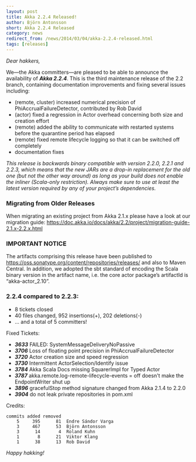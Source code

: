 ```yaml
---
layout: post
title: Akka 2.2.4 Released!
author: Björn Antonsson
short: Akka 2.2.4 Released
category: news
redirect_from: /news/2014/03/04/akka-2.2.4-released.html
tags: [releases]
---
```


*Dear hakkers,*

We—the Akka committers—are pleased to be able to announce the availability of ***Akka 2.2.4***. This is the third maintenance release of the 2.2 branch, containing documentation improvements and fixing several issues including:

 * (remote, cluster) increased numerical precision of PhiAccrualFailureDetector, contributed by Rob David
 * (actor) fixed a regression in Actor overhead concerning both size and creation effort
 * (remote) added the ability to communicate with restarted systems before the quarantine period has elapsed
 * (remote) fixed remote lifecycle logging so that it can be switched off completely
 * documentation fixes

 *This release is backwards binary compatible with version 2.2.0, 2.2.1 and 2.2.3, which means that the new JARs are a drop-in replacement for the old one (but not the other way around) as long as your build does not enable the inliner (Scala-only restriction). Always make sure to use at least the latest version required by any of your project’s dependencies.*

### Migrating from Older Releases

When migrating an existing project from Akka 2.1.x please have a look at our migration guide:
https://doc.akka.io/docs/akka/2.2/project/migration-guide-2.1.x-2.2.x.html

### IMPORTANT NOTICE

The artifacts comprising this release have been published to https://oss.sonatype.org/content/repositories/releases/ and also to Maven Central. In addition, we adopted the sbt standard of encoding the Scala binary version in the artifact name, i.e. the core actor package’s artifactId is “akka-actor_2.10”.

### 2.2.4 compared to 2.2.3:

* 8 tickets closed
* 40 files changed, 952 insertions(+), 202 deletions(-)
* … and a total of 5 committers!

Fixed Tickets:

* ***3633***  FAILED: SystemMessageDeliveryNoPassive
* ***3706***  Loss of floating point precision in PhiAccrualFailureDetector
* ***3720***  Actor creation size and speed regression
* ***3730***  Intermittent ActorSelection/Identify issue
* ***3784***  Akka Scala Docs missing SquarerImpl for Typed Actor
* ***3787***  akka.remote.log-remote-lifecycle-events = off doesn't make the EndpointWriter shut up
* ***3896***  gracefulStop method signature changed from Akka 2.1.4 to 2.2.0
* ***3904***  do not leak private repositories in pom.xml

Credits:

    commits added removed
        5     395      81  Endre Sándor Varga
        3     467      53  Björn Antonsson
        3      14       4  Roland Kuhn
        1       8      21  Viktor Klang
        1      38      13  Rob David

*Happy hakking!*
